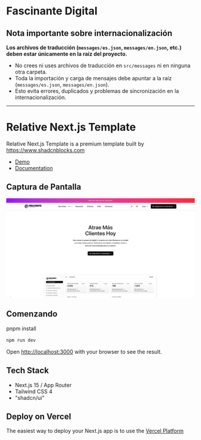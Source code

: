 # Fascinante Digital

## Nota importante sobre internacionalización

**Los archivos de traducción (`messages/es.json`, `messages/en.json`, etc.) deben estar únicamente en la raíz del proyecto.**

- No crees ni uses archivos de traducción en `src/messages` ni en ninguna otra carpeta.
- Toda la importación y carga de mensajes debe apuntar a la raíz (`messages/es.json`, `messages/en.json`).
- Esto evita errores, duplicados y problemas de sincronización en la internacionalización.

---

# Relative Next.js Template

Relative Next.js Template is a premium template built by https://www.shadcnblocks.com

- [Demo](https://relative-nextjs-template.vercel.app/)
- [Documentation](https://docs.shadcnblocks.com/templates/getting-started)

## Captura de Pantalla

![Captura de Pantalla del Relative Next.js Template](./public/og-image.jpg)

## Comenzando

pnpm install

```bash
npm run dev
```

Open [http://localhost:3000](http://localhost:3000) with your browser to see the result.

## Tech Stack

- Next.js 15 / App Router
- Tailwind CSS 4
- "shadcn/ui"

## Deploy on Vercel

The easiest way to deploy your Next.js app is to use the [Vercel Platform](https://vercel.com)
